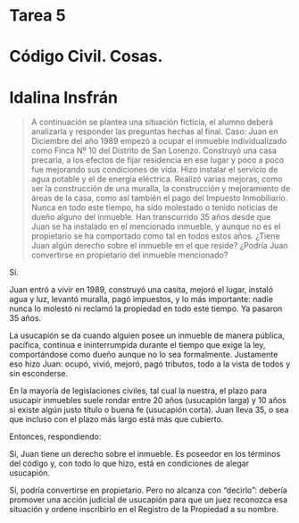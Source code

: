 # Tarea 5

# Código Civil. Cosas.

# Idalina Insfrán


> A continuación se plantea una situación ficticia, el alumno deberá analizarla y responder las preguntas hechas al final.
> Caso:
> Juan en Diciembre del año 1989 empezó a ocupar el inmueble individualizado como Finca Nº 10 del Distrito de San Lorenzo. Construyó una casa precaria, a los efectos de fijar residencia en ese lugar y poco a poco fue mejorando sus condiciones de vida. Hizo instalar el servicio de agua potable y el de energía eléctrica. Realizó varias mejoras, como ser la construcción de una muralla, la construcción y mejoramiento de áreas de la casa, como así también el pago del Impuesto Inmobiliario. Nunca en todo este tiempo, ha sido molestado o tenido noticias de dueño alguno del inmueble. Han transcurrido 35 años desde que Juan se ha instalado en el mencionado inmueble, y aunque no es el propietario se ha comportado como tal en todos estos años.
> ¿Tiene Juan algún derecho sobre el inmueble en el que reside?
> ¿Podría Juan convertirse en propietario del inmueble mencionado?



Sí. 

Juan entró a vivir en 1989, construyó una casita, mejoró el lugar, instaló agua y luz, levantó muralla, pagó impuestos, y lo más importante: nadie nunca lo molestó ni reclamó la propiedad en todo este tiempo. Ya pasaron 35 años.

La usucapión se da cuando alguien posee un inmueble de manera pública, pacífica, continua e ininterrumpida durante el tiempo que exige la ley, comportándose como dueño aunque no lo sea formalmente. Justamente eso hizo Juan: ocupó, vivió, mejoró, pagó tributos, todo a la vista de todos y sin esconderse.

En la mayoría de legislaciones civiles, tal cual la nuestra, el plazo para usucapir inmuebles suele rondar entre 20 años (usucapión larga) y 10 años si existe algún justo título o buena fe (usucapión corta). Juan lleva 35, o sea que incluso con el plazo más largo está más que cubierto.

Entonces, respondiendo:

Sí, Juan tiene un derecho sobre el inmueble. Es poseedor en los términos del código y, con todo lo que hizo, está en condiciones de alegar usucapión.

Sí, podría convertirse en propietario. Pero no alcanza con “decirlo”: debería promover una acción judicial de usucapión para que un juez reconozca esa situación y ordene inscribirlo en el Registro de la Propiedad a su nombre.
